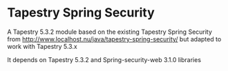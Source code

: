 Tapestry Spring Security
======

A Tapestry 5.3.2 module based on the existing Tapestry Spring Security from http://www.localhost.nu/java/tapestry-spring-security/ but adapted to work with Tapestry 5.3.x

It depends on Tapestry 5.3.2 and Spring-security-web 3.1.0 libraries


